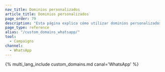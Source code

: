 ```yaml
---
nav_title: Dominios personalizados
article_title: Dominios personalizados
page_order: 79
description: "Esta página explica cómo utilizar dominios personalizados para mostrar una imagen de marca coherente."
page_type: reference
alias: "/custom_domains_whatsapp/"
tool:
  - Campaigns
channel:
  - WhatsApp
---
```


{% multi_lang_include custom_domains.md canal='WhatsApp' %}